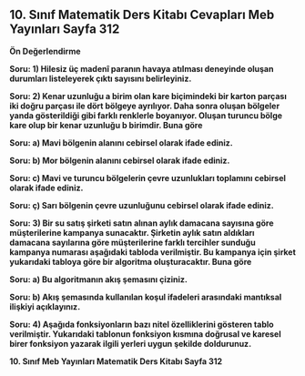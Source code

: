 ## 10. Sınıf Matematik Ders Kitabı Cevapları Meb Yayınları Sayfa 312

**Ön Değerlendirme**

**Soru: 1) Hilesiz üç madenî paranın havaya atılması deneyinde oluşan durumları listeleyerek çıktı sayısını belirleyiniz.**

**Soru: 2) Kenar uzunluğu a birim olan kare biçimindeki bir karton parçası iki doğru parçası ile dört bölgeye ayrılıyor. Daha sonra oluşan bölgeler yanda gösterildiği gibi farklı renklerle boyanıyor. Oluşan turuncu bölge kare olup bir kenar uzunluğu b birimdir. Buna göre**

**Soru: a) Mavi bölgenin alanını cebirsel olarak ifade ediniz.**

**Soru: b) Mor bölgenin alanını cebirsel olarak ifade ediniz.**

**Soru: c) Mavi ve turuncu bölgelerin çevre uzunlukları toplamını cebirsel olarak ifade ediniz.**

**Soru: ç) Sarı bölgenin çevre uzunluğunu cebirsel olarak ifade ediniz.**

**Soru: 3) Bir su satış şirketi satın alınan aylık damacana sayısına göre müşterilerine kampanya sunacaktır. Şirketin aylık satın aldıkları damacana sayılarına göre müşterilerine farklı tercihler sunduğu kampanya numarası aşağıdaki tabloda verilmiştir. Bu kampanya için şirket yukarıdaki tabloya göre bir algoritma oluşturacaktır. Buna göre**

**Soru: a) Bu algoritmanın akış şemasını çiziniz.**

**Soru: b) Akış şemasında kullanılan koşul ifadeleri arasındaki mantıksal ilişkiyi açıklayınız.**

**Soru: 4) Aşağıda fonksiyonların bazı nitel özelliklerini gösteren tablo verilmiştir. Yukarıdaki tablonun fonksiyon kısmına doğrusal ve karesel birer fonksiyon yazarak ilgili yerleri uygun şekilde doldurunuz.**

**10. Sınıf Meb Yayınları Matematik Ders Kitabı Sayfa 312**